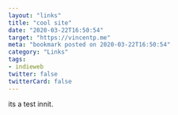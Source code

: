 ```yaml
---
layout: "links"
title: "cool site"
date: "2020-03-22T16:50:54"
target: "https://vincentp.me"
meta: "bookmark posted on 2020-03-22T16:50:54"
category: "Links"
tags:
- indieweb
twitter: false
twitterCard: false
---
```

its a test innit.
